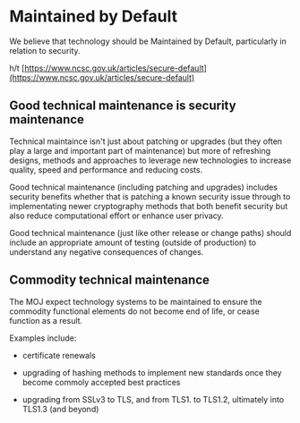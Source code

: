 # Maintained by Default

We believe that technology should be Maintained by Default, particularly in relation to security.

h/t [https://www.ncsc.gov.uk/articles/secure-default](https://www.ncsc.gov.uk/articles/secure-default)

## Good technical maintenance is security maintenance

Technical maintaince isn't just about patching or upgrades \(but they often play a large and important part of maintenance\) but more of refreshing designs, methods and approaches to leverage new technologies to increase quality, speed and performance and reducing costs.

Good technical maintenance \(including patching and upgrades\) includes security benefits whether that is patching a known security issue through to implementating newer cryptography methods that both benefit security but also reduce computational effort or enhance user privacy.

Good technical maintenance \(just like other release or change paths\) should include an appropriate amount of testing \(outside of production\) to understand any negative consequences of changes.

## Commodity technical maintenance

The MOJ expect technology systems to be maintained to ensure the commodity functional elements do not become end of life, or cease function as a result.

Examples include:

-    certificate renewals

-   upgrading of hashing methods to implement new standards once they become commoly accepted best practices

-   upgrading from SSLv3 to TLS, and from TLS1. to TLS1.2, ultimately into TLS1.3 \(and beyond\)


